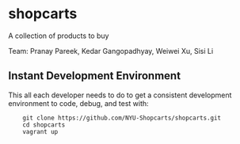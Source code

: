 # shopcarts
A collection of products to buy

Team: Pranay Pareek, Kedar Gangopadhyay, Weiwei Xu, Sisi Li



## Instant Development Environment

This all each developer needs to do to get a consistent development environment to code, debug, and test with:

```shell
    git clone https://github.com/NYU-Shopcarts/shopcarts.git
    cd shopcarts
    vagrant up
```

